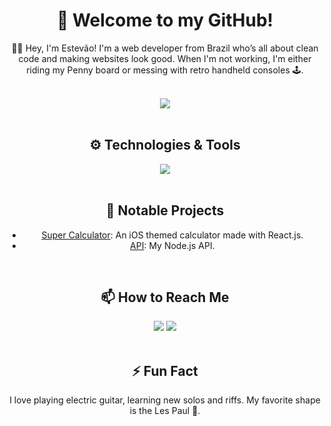 <div align="center">
	<h1>👋 Welcome to my GitHub!</h1>
	<p align="center">👨‍💻 Hey, I'm Estevão! I'm a web developer from Brazil who’s all about clean code and making websites look good. When I'm not working, I'm either riding my Penny board or messing with retro handheld consoles 🕹.</p>
	<br>
<!-- 	<div align="center">
		<img src="https://github-readme-stats.vercel.app/api?username=estevaoaz&show_icons=true&theme=radical"/>
	</div> -->
	<div align="center">
		<img src="https://github-readme-stats.vercel.app/api/top-langs/?username=estevaoaz&theme=radical"/>
	</div>
	<br>
	<h2>⚙️ Technologies & Tools</h2>
	<div align="center">
		<a href="https://skillicons.dev">
			<img src="https://skillicons.dev/icons?i=laravel,react,mysql,docker,git,js,ts,nodejs,html,css" />
		</a>
	</div>
	<br>
	<h2>🔧 Notable Projects</h2>
	<ul>
		<li><a href="https://github.com/EstevaoAZ/calculator">Super Calculator</a>: An iOS themed calculator made with React.js.</li>
		<li><a href="https://github.com/EstevaoAZ/project2">API</a>: My Node.js API.</li>
	</ul>
	<br>
	<h2>📫 How to Reach Me</h2>
	<div align="center">
		<a href="https://www.linkedin.com/in/estev%C3%A3o-maestrelli-715a91221?utm_source=share&utm_campaign=share_via&utm_content=profile&utm_medium=android_app" target="_blank"><img src="https://img.shields.io/badge/-LinkedIn-%230077B5?style=for-the-badge&logo=linkedin&logoColor=white" target="_blank"></a>
		<a href="mailto:estevao.aztex@gmail.com"><img src="https://img.shields.io/badge/-Email-%23333?style=for-the-badge&logo=gmail&logoColor=white" target="_blank"></a>
	</div>
	<br>
	<h2>⚡ Fun Fact</h2>
	<p align="center">I love playing electric guitar, learning new solos and riffs. My favorite shape is the Les Paul 🤘.</p>
</div>
